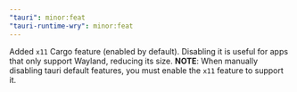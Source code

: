 ```yaml
---
"tauri": minor:feat
"tauri-runtime-wry": minor:feat
---
```


Added `x11` Cargo feature (enabled by default). Disabling it is useful for apps that only support Wayland, reducing its size.
**NOTE**: When manually disabling tauri default features, you must enable the `x11` feature to support it.
